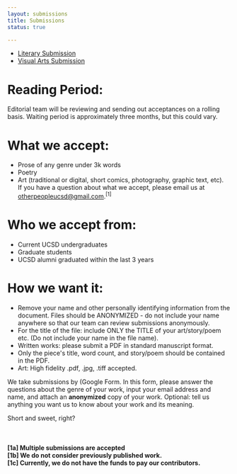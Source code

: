 ```yaml
---
layout: submissions
title: Submissions
status: true

---
```

* [Literary Submission](https://docs.google.com/forms/d/e/1FAIpQLSfzfy_KEpyS4qFiDo5VlFKet23bLjt7i_RWIoet3uvhAC8UTQ/viewform?usp=sf_link)
* [Visual Arts Submission](https://docs.google.com/forms/d/e/1FAIpQLSfb0td_Tgq030MsCGDhKPHaOm1CeKelObgPqRVmFjtpUv9LvA/viewform?usp=sf_link)

# Reading Period:

Editorial team will be reviewing and sending out acceptances on a rolling basis. Waiting period is approximately three months, but this could vary.

# ‍What we accept:

* Prose of any genre under 3k words
* Poetry
* Art (traditional or digital, short comics, photography, graphic text, etc). ‍ If you have a question about what we accept, please email us at otherpeopleucsd@gmail.com.<sup>\[1\]</sup>

# Who we accept from:

* Current UCSD undergraduates
* Graduate students
* UCSD alumni graduated within the last 3 years‍

# How we want it:

* Remove your name and other personally identifying information from the document. Files should be ANONYMIZED - do not include your name anywhere so that our team can review submissions anonymously.
* For the title of the file: include ONLY the TITLE of your art/story/poem etc. (Do not include your name in the file name).
* Written works: please submit a PDF in standard manuscript format.
* Only the piece's title, word count, and story/poem should be contained in the PDF.
* Art: High fidelity .pdf, .jpg, .tiff accepted.

We take submissions by (Google Form. In this form, please answer the questions about the genre of your work, input your email address and name, and attach an **anonymized** copy of your work. Optional: tell us anything you want us to know about your work and its meaning.


Short and sweet, right?

<br>

#### \[1a\] Multiple submissions are accepted<br>\[1b\] We do not consider previously published work.<br>\[1c\] Currently, we do not have the funds to pay our contributors.<br>